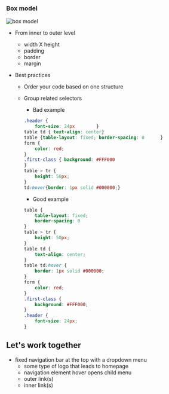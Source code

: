 ### Box model

![box model](https://s3.amazonaws.com/viking_education/web_development/web_app_eng/css_box_model_chrome.png)

* From inner to outer level
    * width X height
    * padding
    * border
    * margin

* Best practices
    * Order your code based on one structure
    * Group related selectors
        * Bad example
        ```CSS
        .header {
            font-size: 24px        }
        table td { text-align: center}
        table {table-layout: fixed; border-spacing: 0      }
        form {
            color: red;
        }
        .first-class { background: #FFF000
        }
        table > tr {
            height: 50px;
        }
        td:hover{border: 1px solid #000000;}
        ```

        * Good example

        ```CSS
        table {
            table-layout: fixed;
            border-spacing: 0
        }
        table > tr {
            height: 50px;
        }
        table td {
            text-align: center;
        }
        table td:hover {
            border: 1px solid #000000;
        }
        form {
            color: red;
        }
        .first-class { 
            background: #FFF000;
        }
        .header {
            font-size: 24px;    
        }
        ```

## Let's work together
- fixed navigation bar at the top with a dropdown menu
    * some type of logo that leads to homepage
    * navigation element hover opens child menu
    * outer link(s)
    * inner link(s)
